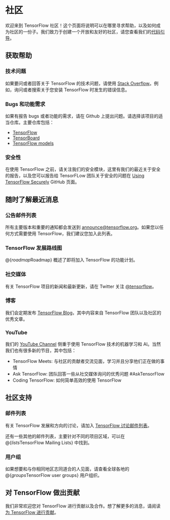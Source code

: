 # 社区

欢迎来到 TensorFlow 社区！这个页面将说明可以在哪里寻求帮助，以及如何成为社区的一份子。我们致力于创建一个开放和友好的社区，请您查看我们的[代码引导](https://github.com/tensorflow/tensorflow/blob/master/CODE_OF_CONDUCT.md)。

## 获取帮助

### 技术问题

如果要问或者回答关于 TensorFlow 的技术问题，请使用 [Stack Overflow](https://stackoverflow.com/questions/tagged/tensorflow)。例如，询问或者搜索关于您安装 TensorFlow 时发生的错误信息。

### Bugs 和功能需求

如果有报告 bugs 或者功能的需求，请在 Github 上提出问题。请选择该项目的适当仓库。主要仓库包括：

  * [TensorFlow](https://github.com/tensorflow/tensorflow/issues)
  * [TensorBoard](https://github.com/tensorflow/tensorboard/issues)
  * [TensorFlow models](https://github.com/tensorflow/models/issues)

### 安全性

在使用 TensorFlow 之前，请关注我们的安全模块，这里有我们的最近关于安全的报告，以及您可以报告给 TensorFLow 团队关于安全的问题在 [Using TensorFlow Securely](https://github.com/tensorflow/tensorflow/blob/master/SECURITY.md) GitHub 页面。

## 随时了解最近消息

### 公告邮件列表

所有主要版本和重要的通知都会发送到 [announce@tensorflow.org](https://groups.google.com/a/tensorflow.org/forum/#!forum/announce)。如果您以任何方式需要使用 TensorFlow，我们建议您加入此列表。

### TensorFlow 发展路线图

 @{$roadmap$Roadmap} 概述了即将加入 TensorFlow 的功能计划。

### 社交媒体

有关 TensorFlow 项目的新闻和最新更新，请在 Twitter 关注 [@tensorflow](https://twitter.com/tensorflow)。

### 博客

我们会定期发布 [TensorFlow Blog](http://blog.tensorflow.org/)，其中内容来自 TensorFlow 团队以及社区的优秀文章。

### YouTube

我们的 [YouTube Channel](http://youtube.com/tensorflow/) 侧重于使用 TensorFlow 技术的机器学习和 AI。当然我们也有很多新的节目，其中包括：

- TensorFlow Meets: 与社区的贡献者交流见面，学习并且分享他们正在做的事情
- Ask TensorFlow: 团队回答一些从社交媒体询问的优秀问题 #AskTensorFlow
- Coding TensorFlow: 如何简单高效的使用 TensorFlow

## 社区支持

### 邮件列表

有关 TensorFlow 发展和方向的讨论，请加入 [TensorFlow 讨论邮件列表](https://groups.google.com/a/tensorflow.org/d/forum/discuss)。

还有一些其他的邮件列表，主要针对不同的项目区域，可以在 @{$lists$TensorFlow Mailing Lists} 中找到。

### 用户组

如果想要和与你相同地区志同道合的人见面，请查看全球各地的 @{$groups$TensorFlow user groups} 用户组织。


## 对 TensorFlow 做出贡献

我们非常欢迎您对 TensorFlow 进行贡献以及合作。想了解更多的消息，请阅读 [为 TensorFlow 进行贡献](contributing.md)。
